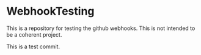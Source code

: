 # WebhookTesting
This is a repository for testing the github webhooks.  This is not intended to be a coherent project.

This is a test commit.
